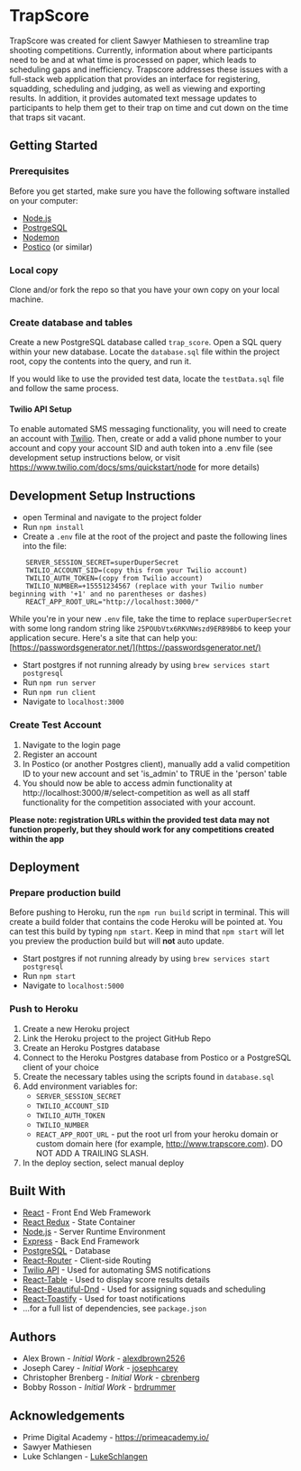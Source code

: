 # TrapScore

TrapScore was created for client Sawyer Mathiesen to streamline trap shooting competitions. Currently, information about where participants need to be and at what time is processed on paper, which leads to scheduling gaps and inefficiency. Trapscore addresses these issues with a full-stack web application that provides an interface for registering, squadding, scheduling and judging, as well as viewing and exporting results. In addition, it provides automated text message updates to participants to help them get to their trap on time and cut down on the time that traps sit vacant.

## Getting Started

### Prerequisites

Before you get started, make sure you have the following software installed on your computer:

- [Node.js](https://nodejs.org/en/)
- [PostrgeSQL](https://www.postgresql.org/)
- [Nodemon](https://nodemon.io/)
- [Postico](https://eggerapps.at/postico/) (or similar)

### Local copy

Clone and/or fork the repo so that you have your own copy on your local machine.

### Create database and tables

Create a new PostgreSQL database called `trap_score`. Open a SQL query within your new database. Locate the `database.sql` file within the project root, copy the contents into the query, and run it.

If you would like to use the provided test data, locate the `testData.sql` file and follow the same process.

#### Twilio API Setup

To enable automated SMS messaging functionality, you will need to create an account with [Twilio](https://www.twilio.com). Then, create or add a valid phone number to your account and copy your account SID and auth token into a .env file (see development setup instructions below, or visit https://www.twilio.com/docs/sms/quickstart/node for more details)

## Development Setup Instructions

- open Terminal and navigate to the project folder
- Run `npm install`
- Create a `.env` file at the root of the project and paste the following lines into the file:

```
    SERVER_SESSION_SECRET=superDuperSecret
    TWILIO_ACCOUNT_SID=(copy this from your Twilio account)
    TWILIO_AUTH_TOKEN=(copy from Twilio account)
    TWILIO_NUMBER=+15551234567 (replace with your Twilio number beginning with '+1' and no parentheses or dashes)
    REACT_APP_ROOT_URL="http://localhost:3000/"
```

While you're in your new `.env` file, take the time to replace `superDuperSecret` with some long random string like `25POUbVtx6RKVNWszd9ERB9Bb6` to keep your application secure. Here's a site that can help you: [https://passwordsgenerator.net/](https://passwordsgenerator.net/)

- Start postgres if not running already by using `brew services start postgresql`
- Run `npm run server`
- Run `npm run client`
- Navigate to `localhost:3000`

### Create Test Account

1. Navigate to the login page
1. Register an account
1. In Postico (or another Postgres client), manually add a valid competition ID to your new account and set 'is_admin' to TRUE in the 'person' table
1. You should now be able to access admin functionality at http://localhost:3000/#/select-competition as well as all staff functionality for the competition associated with your account.

**Please note: registration URLs within the provided test data may not function properly, but they should work for any competitions created within the app**

## Deployment

### Prepare production build

Before pushing to Heroku, run the `npm run build` script in terminal. This will create a build folder that contains the code Heroku will be pointed at. You can test this build by typing `npm start`. Keep in mind that `npm start` will let you preview the production build but will **not** auto update.

- Start postgres if not running already by using `brew services start postgresql`
- Run `npm start`
- Navigate to `localhost:5000`

### Push to Heroku

1. Create a new Heroku project
1. Link the Heroku project to the project GitHub Repo
1. Create an Heroku Postgres database
1. Connect to the Heroku Postgres database from Postico or a PostgreSQL client of your choice
1. Create the necessary tables using the scripts found in `database.sql`
1. Add environment variables for:
   - `SERVER_SESSION_SECRET`
   - `TWILIO_ACCOUNT_SID`
   - `TWILIO_AUTH_TOKEN`
   - `TWILIO_NUMBER`
   - `REACT_APP_ROOT_URL` - put the root url from your heroku domain or custom domain here (for example, http://www.trapscore.com). DO NOT ADD A TRAILING SLASH.
1. In the deploy section, select manual deploy

## Built With

- [React](https://reactjs.org/) - Front End Web Framework
- [React Redux](https://react-redux.js.org/) - State Container
- [Node.js](https://nodejs.org/) - Server Runtime Environment
- [Express](https://expressjs.com/) - Back End Framework
- [PostgreSQL](https://www.postgresql.org/) - Database
- [React-Router](https://reacttraining.com/react-router/) - Client-side Routing
- [Twilio API](https://www.twilio.com) - Used for automating SMS notifications
- [React-Table](https://react-table.js.org/) - Used to display score results details
- [React-Beautiful-Dnd](https://github.com/atlassian/react-beautiful-dnd) - Used for assigning squads and scheduling
- [React-Toastify](https://fkhadra.github.io/react-toastify/) - Used for toast notifications
- ...for a full list of dependencies, see `package.json`

## Authors

- Alex Brown - _Initial Work_ - [alexdbrown2526](https://github.com/alexdbrown2526)
- Joseph Carey - _Initial Work_ - [josephcarey](https://github.com/josephcarey)
- Christopher Brenberg - _Initial Work_ - [cbrenberg](https://github.com/cbrenberg)
- Bobby Rosson - _Initial Work_ - [brdrummer](https://github.com/brdrummer)

## Acknowledgements

- Prime Digital Academy - https://primeacademy.io/
- Sawyer Mathiesen
- Luke Schlangen - [LukeSchlangen](https://github.com/LukeSchlangen)
